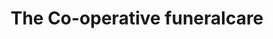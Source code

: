---
title: "The Co-operative funeralcare"
url: /brighton-and-hove/the-co-operative-funeralcare/
shop: funeral directors
---